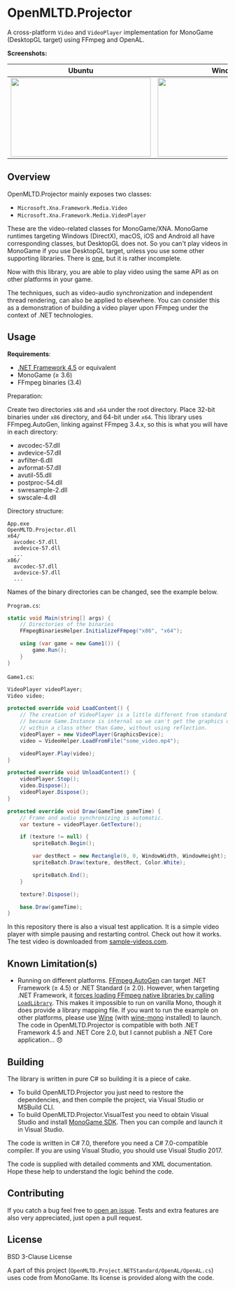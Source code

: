 # OpenMLTD.Projector

A cross-platform `Video` and `VideoPlayer` implementation for MonoGame (DesktopGL target) using FFmpeg and OpenAL.

**Screenshots:**

| Ubuntu | Windows |
|--------|------------|
| <img src="https://raw.githubusercontent.com/hozuki/OpenMLTD.Projector/master/media/screenshots/screenshot1.png" width="320" height="180" /> | <img src="https://raw.githubusercontent.com/hozuki/OpenMLTD.Projector/master/media/screenshots/screenshot2.png" width="320" height="180" /> |

## Overview

OpenMLTD.Projector mainly exposes two classes:

- `Microsoft.Xna.Framework.Media.Video`
- `Microsoft.Xna.Framework.Media.VideoPlayer`

These are the video-related classes for MonoGame/XNA. MonoGame runtimes targeting Windows (DirectX), macOS, iOS and Android all have corresponding
classes, but DesktopGL does not. So you can't play videos in MonoGame if you use DesktopGL target, unless you use some other supporting libraries. There is [one](https://github.com/brundows/XnaFFmpegDecoder), but it is rather incomplete.

Now with this library, you are able to play video using the same API as on other platforms in your game.

The techniques, such as video-audio synchronization and independent thread rendering, can also be applied to elsewhere. You can consider this as a demonstration of building a video player upon FFmpeg under the context of .NET technologies.

## Usage

**Requirements**:

- [.NET Framework 4.5](https://www.microsoft.com/en-us/download/details.aspx?id=42642) or equivalent
- MonoGame (≥ 3.6)
- FFmpeg binaries (3.4)

Preparation:

Create two directories `x86` and `x64` under the root directory. Place 32-bit binaries under `x86` directory, and 64-bit under `x64`.
This library uses FFmpeg.AutoGen, linking against FFmpeg 3.4.x, so this is what you will have in each directory:

- avcodec-57.dll
- avdevice-57.dll
- avfilter-6.dll
- avformat-57.dll
- avutil-55.dll
- postproc-54.dll
- swresample-2.dll
- swscale-4.dll

Directory structure:

```plain
App.exe
OpenMLTD.Projector.dll
x64/
  avcodec-57.dll
  avdevice-57.dll
  ...
x86/
  avcodec-57.dll
  avdevice-57.dll
  ...
```

Names of the binary directories can be changed, see the example below.

`Program.cs`:

```csharp
static void Main(string[] args) {
    // Directories of the binaries
    FFmpegBinariesHelper.InitializeFFmpeg("x86", "x64");

    using (var game = new Game1()) {
        game.Run();
    }
}
```

`Game1.cs`:

```csharp
VideoPlayer videoPlayer;
Video video;

protected override void LoadContent() {
    // The creation of VideoPlayer is a little different from standard implementations,
    // because Game.Instance is internal so we can't get the graphics device of the running game
    // within a class other than Game, without using reflection.
    videoPlayer = new VideoPlayer(GraphicsDevice);
    video = VideoHelper.LoadFromFile("some_video.mp4");

    videoPlayer.Play(video);
}

protected override void UnloadContent() {
    videoPlayer.Stop();
    video.Dispose();
    videoPlayer.Dispose();
}

protected override void Draw(GameTime gameTime) {
    // Frame and audio synchronizing is automatic.
    var texture = videoPlayer.GetTexture();

    if (texture != null) {
        spriteBatch.Begin();

        var destRect = new Rectangle(0, 0, WindowWidth, WindowHeight);
        spriteBatch.Draw(texture, destRect, Color.White);

        spriteBatch.End();
    }

    texture?.Dispose();

    base.Draw(gameTime);
}
```

In this repository there is also a visual test application. It is a simple video player with simple pausing and restarting control. Check out how it works. The test video is downloaded from [sample-videos.com](http://www.sample-videos.com/).

## Known Limitation(s)

- Running on different platforms. [FFmpeg.AutoGen](https://github.com/Ruslan-B/FFmpeg.AutoGen) can target .NET Framework (≥ 4.5) or .NET Standard (≥ 2.0). However, when targeting .NET Framework, it [forces loading FFmpeg native libraries by calling `LoadLibrary`](https://github.com/Ruslan-B/FFmpeg.AutoGen/blob/9e1dbffb70843eed62c0be5074da1e024da44622/FFmpeg.AutoGen/Native/LibraryLoader.cs). This makes it impossible to run on vanilla Mono, though it does provide a library mapping file. If you want to run the example on other platforms, please use [Wine](https://www.winehq.org/download) (with [wine-mono](https://wiki.winehq.org/Mono) installed) to launch. The code in OpenMLTD.Projector is compatible with both .NET Framework 4.5 and .NET Core 2.0, but I cannot publish a .NET Core application... :disappointed:

## Building

The library is written in pure C# so building it is a piece of cake.

- To build OpenMLTD.Projector you just need to restore the dependencies, and then compile the project, via Visual Studio or MSBuild CLI.
- To build OpenMLTD.Projector.VisualTest you need to obtain Visual Studio and install [MonoGame SDK](http://www.monogame.net/2017/03/01/monogame-3-6/). Then you can compile and launch it in Visual Studio.

The code is written in C# 7.0, therefore you need a C# 7.0-compatible compiler. If you are using Visual Studio, you should use Visual Studio 2017.

The code is supplied with detailed comments and XML documentation. Hope these help to understand the logic behind the code.

## Contributing

If you catch a bug feel free to [open an issue](https://github.com/hozuki/OpenMLTD.Projector/issues). Tests and extra features are also very appreciated, just open a pull request.

## License

BSD 3-Clause License

A part of this project (`OpenMLTD.Project.NETStandard/OpenAL/OpenAL.cs`) uses code from MonoGame. Its license is provided along with the code.
